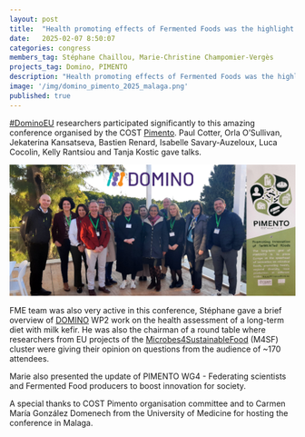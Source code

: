 ```yaml
---
layout: post
title:  "Health promoting effects of Fermented Foods was the highlight at 2nd Forum on Fermented Foods in Malaga"
date:   2025-02-07 8:50:07
categories: congress
members_tag: Stéphane Chaillou, Marie-Christine Champomier-Vergès
projects_tag: Domino, PIMENTO
description: "Health promoting effects of Fermented Foods was the highlight on 5-7th of February 2025 at 2nd Forum on Fermented Foods in Malaga, Spain"
image: '/img/domino_pimento_2025_malaga.png'
published: true
---
```


[#DominoEU](https://twitter.com/hashtag/DominoEU) researchers participated significantly to this amazing conference organised by the COST [Pimento](https://fme.micalis.fr/projects/pimento/). Paul Cotter, Orla O’Sullivan, Jekaterina Kansatseva, Bastien Renard, Isabelle Savary-Auzeloux, Luca Cocolin, Kelly Rantsiou and Tanja Kostic gave talks.

![](/img/domino_pimento_2025_malaga.png)

FME team was also very active in this conference, Stéphane gave a brief overview of [DOMINO](https://fme.micalis.fr/projects/domino/) WP2 work on the health assessment of a long-term diet with milk kefir. He was also the chairman of a round table where researchers from EU projects of the [Microbes4SustainableFood](https://fme.micalis.fr/congress/2023/11/09/chaillou-domino-effost-valencia/) (M4SF) cluster were giving their opinion on questions from the audience of ~170 attendees. 

Marie also presented the update of PIMENTO WG4 - Federating scientists and Fermented Food producers to boost innovation for society. 


A special thanks to COST Pimento organisation committee and to Carmen María González Domenech from the University of Medicine for hosting the conference in Malaga.
